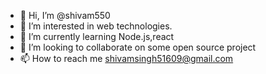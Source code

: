 - 👋 Hi, I’m @shivam550
- 👀 I’m interested in web technologies.
- 🌱 I’m currently learning Node.js,react
- 💞️ I’m looking to collaborate on some open source project
- 📫 How to reach me shivamsingh51609@gmail.com

<!---
shivam550/shivam550 is a ✨ special ✨ repository because its `README.md` (this file) appears on your GitHub profile.
You can click the Preview link to take a look at your changes.
--->
